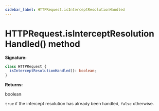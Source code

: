```yaml
---
sidebar_label: HTTPRequest.isInterceptResolutionHandled
---
```


# HTTPRequest.isInterceptResolutionHandled() method

**Signature:**

```typescript
class HTTPRequest {
  isInterceptResolutionHandled(): boolean;
}
```

**Returns:**

boolean

`true` if the intercept resolution has already been handled, `false` otherwise.
